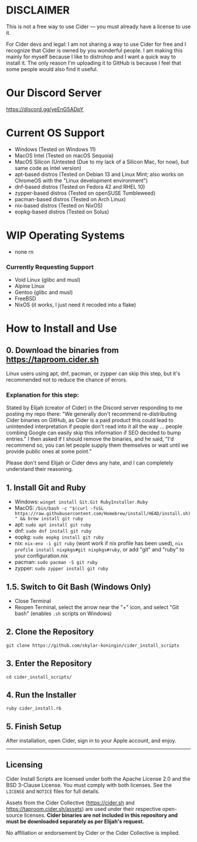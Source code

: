 # DISCLAIMER

This is not a free way to use Cider — you must already have a license to use it.

For Cider devs and legal: I am not sharing a way to use Cider for free and I recognize that Cider is owned by you wonderful people. I am making this mainly for myself because I like to distrohop and I want a quick way to install it. The only reason I'm uploading it to GitHub is because I feel that some people would also find it useful.

# Our Discord Server
https://discord.gg/yeEnG5ADpY

# Current OS Support

- Windows (Tested on Windows 11)
- MacOS Intel (Tested on macOS Sequoia)
- MacOS Silicon (Untested (Due to my lack of a Silicon Mac, for now), but same code as Intel version)
- apt-based distros (Tested on Debian 13 and Linux Mint; also works on ChromeOS with the "Linux development environment")
- dnf-based distros (Tested on Fedora 42 and RHEL 10)
- zypper-based distros (Tested on openSUSE Tumbleweed)
- pacman-based distros (Tested on Arch Linux)
- nix-based distros (Tested on NixOS)
- eopkg-based distros (Tested on Solus)

# WIP Operating Systems

- none rn

### Currently Requesting Support

- Void Linux (glibc and musl)
- Alpine Linux
- Gentoo (glibc and musl)
- FreeBSD
- NixOS (it works, I just need it recoded into a flake)

# How to Install and Use

## 0. Download the binaries from https://taproom.cider.sh

Linux users using apt, dnf, pacman, or zypper can skip this step, but it's recommended not to reduce the chance of errors.

### Explanation for this step:

Stated by Elijah (creator of Cider) in the Discord server responding to me posting my repo there: "We generally don't recommend re-distributing Cider binaries on GitHub, as Cider is a paid product this could lead to unintended interpretation if people don't read into it all the way ... people combing Google can easily skip this information if SEO decided to bump entries." I then asked if I should remove the binaries, and he said, "I'd recommend so, you can let people supply them themselves or wait until we provide public ones at some point."

Please don't send Elijah or Cider devs any hate, and I can completely understand their reasoning.

## 1. Install Git and Ruby

- Windows: `winget install Git.Git RubyInstaller.Ruby`
- MacOS: `/bin/bash -c "$(curl -fsSL https://raw.githubusercontent.com/Homebrew/install/HEAD/install.sh)" && brew install git ruby`
- apt: `sudo apt install git ruby`
- dnf: `sudo dnf install git ruby`
- eopkg: `sudo eopkg install git ruby`
- nix: `nix-env -i git ruby` (wont work if nix profile has been used), `nix profile install nixpkgs#git nixpkgs#ruby`, or add "git" and "ruby" to your configuration.nix
- pacman: `sudo pacman -S git ruby`
- zypper: `sudo zypper install git ruby`

## 1.5. Switch to Git Bash (Windows Only)

- Close Terminal
- Reopen Terminal, select the arrow near the "+" icon, and select "Git bash" (enables `.sh` scripts on Windows)

## 2. Clone the Repository

`git clone https://github.com/skylar-koningin/cider_install_scripts`

## 3. Enter the Repository

`cd cider_install_scripts/`

## 4. Run the Installer

`ruby cider_install.rb`

## 5. Finish Setup

After installation, open Cider, sign in to your Apple account, and enjoy.

---

## Licensing

Cider Install Scripts are licensed under both the Apache License 2.0 and the BSD 3-Clause License.
You must comply with both licenses. See the `LICENSE` and `NOTICE` files for full details.

Assets from the Cider Collective (https://cider.sh and https://taproom.cider.sh/assets) are used under their respective open-source licenses.
**Cider binaries are not included in this repository and must be downloaded separately as per Elijah's request.**

No affiliation or endorsement by Cider or the Cider Collective is implied.
